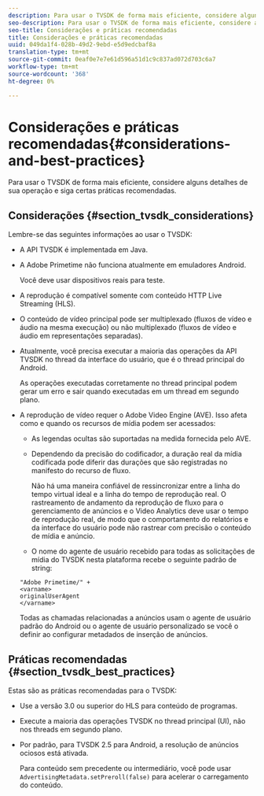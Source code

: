 ```yaml
---
description: Para usar o TVSDK de forma mais eficiente, considere alguns detalhes de sua operação e siga certas práticas recomendadas.
seo-description: Para usar o TVSDK de forma mais eficiente, considere alguns detalhes de sua operação e siga certas práticas recomendadas.
seo-title: Considerações e práticas recomendadas
title: Considerações e práticas recomendadas
uuid: 049da1f4-028b-49d2-9ebd-e5d9edcbaf8a
translation-type: tm+mt
source-git-commit: 0eaf0e7e7e61d596a51d1c9c837ad072d703c6a7
workflow-type: tm+mt
source-wordcount: '368'
ht-degree: 0%

---
```



# Considerações e práticas recomendadas{#considerations-and-best-practices}

Para usar o TVSDK de forma mais eficiente, considere alguns detalhes de sua operação e siga certas práticas recomendadas.

## Considerações {#section_tvsdk_considerations}

Lembre-se das seguintes informações ao usar o TVSDK:

* A API TVSDK é implementada em Java.
* A Adobe Primetime não funciona atualmente em emuladores Android.

   Você deve usar dispositivos reais para teste.
* A reprodução é compatível somente com conteúdo HTTP Live Streaming (HLS).
* O conteúdo de vídeo principal pode ser multiplexado (fluxos de vídeo e áudio na mesma execução) ou não multiplexado (fluxos de vídeo e áudio em representações separadas).
* Atualmente, você precisa executar a maioria das operações da API TVSDK no thread da interface do usuário, que é o thread principal do Android.

   As operações executadas corretamente no thread principal podem gerar um erro e sair quando executadas em um thread em segundo plano.
* A reprodução de vídeo requer o Adobe Video Engine (AVE). Isso afeta como e quando os recursos de mídia podem ser acessados:

   * As legendas ocultas são suportadas na medida fornecida pelo AVE.
   * Dependendo da precisão do codificador, a duração real da mídia codificada pode diferir das durações que são registradas no manifesto do recurso de fluxo.

      Não há uma maneira confiável de ressincronizar entre a linha do tempo virtual ideal e a linha do tempo de reprodução real. O rastreamento de andamento da reprodução de fluxo para o gerenciamento de anúncios e o Video Analytics deve usar o tempo de reprodução real, de modo que o comportamento do relatórios e da interface do usuário pode não rastrear com precisão o conteúdo de mídia e anúncio.
   * O nome do agente de usuário recebido para todas as solicitações de mídia do TVSDK nesta plataforma recebe o seguinte padrão de string:

   ```
   "Adobe Primetime/" + 
   <varname>
   originalUserAgent
   </varname> 
   ```

   Todas as chamadas relacionadas a anúncios usam o agente de usuário padrão do Android ou o agente de usuário personalizado se você o definir ao configurar metadados de inserção de anúncios.

## Práticas recomendadas {#section_tvsdk_best_practices}

Estas são as práticas recomendadas para o TVSDK:

* Use a versão 3.0 ou superior do HLS para conteúdo de programas.
* Execute a maioria das operações TVSDK no thread principal (UI), não nos threads em segundo plano.
* Por padrão, para TVSDK 2.5 para Android, a resolução de anúncios ociosos está ativada.

   Para conteúdo sem precedente ou intermediário, você pode usar `AdvertisingMetadata.setPreroll(false)` para acelerar o carregamento do conteúdo.

